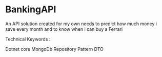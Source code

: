 # BankingAPI
An API solution created for my own needs to predict how much money i save every month and to know when i can buy a Ferrari

Technical Keywords : 

Dotnet core
MongoDb
Repository Pattern
DTO

